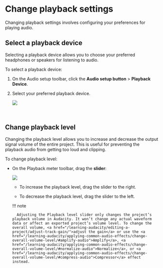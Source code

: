 # Change playback settings

Changing playback settings involves configuring your preferences for playing audio.
</br>

## Select a playback device

Selecting a playback device allows you to choose your preferred headphones or speakers for listening to audio.

To select a playback device:

1. On the Audio setup toolbar, click the **Audio setup button** \> **Playback Device**.

1. Select your preferred playback device.

    <img src="/learning-audacity/assets/images/Audio Setup Toolbar - Playback Device.png"  />

<br/>

## Change playback level

Changing the playback level allows you to increase and decrease the output signal volume of the entire project. This is useful for preventing the playback audio from getting too loud and clipping.

To change playback level:

- On the Playback meter toolbar, drag the **slider**:

    <img src="/learning-audacity/assets/images/Playback Meter Toolbar - Playback Level Slider.png" />

    - To increase the playback level, drag the slider to the right.

    - To decrease the playback level, drag the slider to the left.

    !!! note

        Adjusting the Playback level slider only changes the project’s playback volume in Audacity. It won’t change any actual waveform data or affect an exported project’s volume level. To change the overall volume, <a href="/learning-audacity/editing-a-project/adjust-track-gain/">adjust the gain</a> or use the <a href="/learning-audacity/applying-common-audio-effects/change-overall-volume-level/#amplify-audio">Amplify</a>, <a href="/learning-audacity/applying-common-audio-effects/change-overall-volume-level/#normalize-audio">Normalize</a>, or <a href="/learning-audacity/applying-common-audio-effects/change-overall-volume-level/#compress-audio">Compressor</a> effect instead.

<br/>